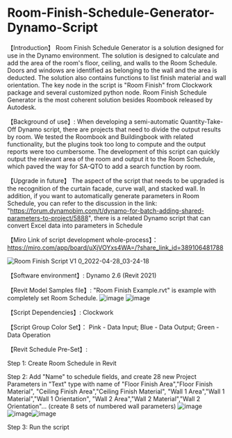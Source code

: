 # Room-Finish-Schedule-Generator-Dynamo-Script
【Introduction】
Room Finish Schedule Generator is a solution designed for use in the Dynamo environment. The solution is designed to calculate and add the area of the room's floor, ceiling, and walls to the Room Schedule.  Doors and windows are identified as belonging to the wall and the area is deducted. The solution also contains functions to list finish material and wall orientation. The key node in the script is "Room Finish" from Clockwork package and several customized python node. Room Finish Schedule Generator is the most coherent solution besides Roombook released by Autodesk. 

【Background of use】: When developing a semi-automatic Quantity-Take-Off Dynamo script, there are projects that need to divide the output results by room. We tested the Roombook and Buildingbook with related functionality, but the plugins took too long to compute and the output reports were too cumbersome. The development of this script can quickly output the relevant area of the room and output it to the Room Schedule, which paved the way for SA-QTO to add a search function by room.

【Upgrade in future】
The aspect of the script that needs to be upgraded is the recognition of the curtain facade, curve wall, and stacked wall. In addition, if you want to automatically generate parameters in Room Schedule, you can refer to the discussion in the link: "https://forum.dynamobim.com/t/dynamo-for-batch-adding-shared-parameters-to-project/5888", there is a related Dynamo script that can convert Excel data into parameters in Schedule

【Miro Link of script development whole-process】：https://miro.com/app/board/uXjVOYxs4WA=/?share_link_id=389106481788

![Room Finish Script V1 0_2022-04-28_03-24-18](https://user-images.githubusercontent.com/55901325/165857709-74523795-9efe-466b-8f14-1f025954c454.png)

【Software environment】: Dynamo 2.6 (Revit 2021)

【Revit Model Samples file】: "Room Finish Example.rvt" is example with completely set Room Schedule.
![image](https://user-images.githubusercontent.com/55901325/165858330-14a6420b-4699-46b2-bbb3-a6ad65e58a36.png)
![image](https://user-images.githubusercontent.com/55901325/165858395-eb3dcbc9-bb1a-4e80-9a3d-016cb9c726f3.png)

【Script Dependencies】: Clockwork 

【Script Group Color Set】： Pink - Data Input;  Blue - Data Output;  Green - Data Operation

【Revit Schedule Pre-Set】: 

Step 1: Create Room Schedule in Revit

Step 2: Add "Name" to schedule fields, and create 28 new Project Parameters in "Text" type with name of 
"Floor Finish Area","Floor Finish Material",
"Ceiling Finish Area","Ceiling Finish Material",
"Wall 1 Area","Wall 1 Material","Wall 1 Orientation",
"Wall 2 Area","Wall 2 Material","Wall 2 Orientation"...
(create 8 sets of numbered wall parameters)
![image](https://user-images.githubusercontent.com/55901325/165413902-ebb0efe0-2116-4fd9-a246-210f4bd19ba5.png)
![image](https://user-images.githubusercontent.com/55901325/165414123-da2dd72f-35f3-45d0-9817-d4c5d7fc2340.png)![image](https://user-images.githubusercontent.com/55901325/165414155-40d8b4ae-5e57-45bc-af74-ec23e85ff397.png)

Step 3: Run the script

